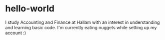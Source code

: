 # hello-world

I study Accounting and Finance at Hallam with an interest in understanding and learning basic code.
I'm currently eating nuggets while setting up my account :)

